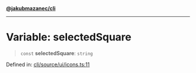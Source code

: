 [**@jakubmazanec/cli**](../../../README.md)

---

# Variable: selectedSquare

> `const` **selectedSquare**: `string`

Defined in:
[cli/source/ui/icons.ts:11](https://github.com/jakubmazanec/tools/blob/0373298af23ca7b778987184cd6fcccd21ae54be/packages/cli/source/ui/icons.ts#L11)
